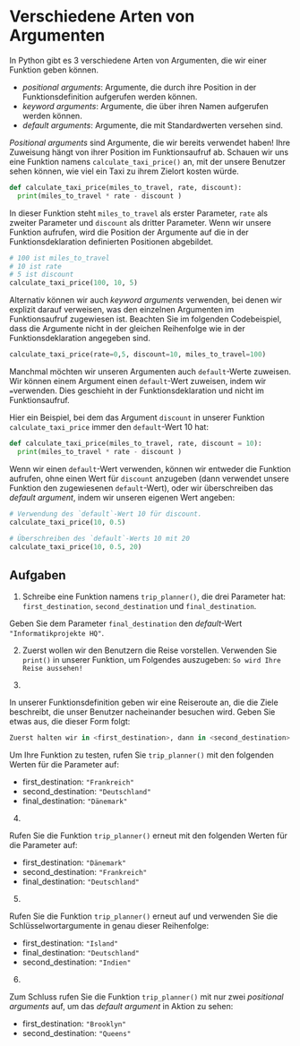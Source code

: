 Verschiedene Arten von Argumenten
======

In Python gibt es 3 verschiedene Arten von Argumenten, die wir einer Funktion geben können.

- _positional arguments_: Argumente, die durch ihre Position in der Funktionsdefinition aufgerufen werden können.
- _keyword arguments_: Argumente, die über ihren Namen aufgerufen werden können.
- _default arguments_: Argumente, die mit Standardwerten versehen sind.

_Positional arguments_ sind Argumente, die wir bereits verwendet haben! Ihre Zuweisung hängt von ihrer Position im Funktionsaufruf ab. 
Schauen wir uns eine Funktion namens `calculate_taxi_price()` an, mit der unsere Benutzer sehen können, wie viel ein Taxi zu ihrem Zielort kosten würde.

```python
def calculate_taxi_price(miles_to_travel, rate, discount):
  print(miles_to_travel * rate - discount )
```

In dieser Funktion steht `miles_to_travel` als erster Parameter, `rate` als zweiter Parameter und `discount` als dritter Parameter. Wenn wir unsere Funktion aufrufen, wird die Position der Argumente auf die in der Funktionsdeklaration definierten Positionen abgebildet.

```python
# 100 ist miles_to_travel
# 10 ist rate
# 5 ist discount
calculate_taxi_price(100, 10, 5)
```

Alternativ können wir auch _keyword arguments_ verwenden, bei denen wir explizit darauf verweisen, was den einzelnen Argumenten im Funktionsaufruf zugewiesen ist. Beachten Sie im folgenden Codebeispiel, dass die Argumente nicht in der gleichen Reihenfolge wie in der Funktionsdeklaration angegeben sind.

````python
calculate_taxi_price(rate=0,5, discount=10, miles_to_travel=100)
````

Manchmal möchten wir unseren Argumenten auch `default`-Werte zuweisen. Wir können einem Argument einen `default`-Wert zuweisen, indem wir `=`verwenden. Dies geschieht in der Funktionsdeklaration und nicht im Funktionsaufruf.

Hier ein Beispiel, bei dem das Argument `discount` in unserer Funktion `calculate_taxi_price` immer den `default`-Wert 10 hat:

```python
def calculate_taxi_price(miles_to_travel, rate, discount = 10):
  print(miles_to_travel * rate - discount )
```

Wenn wir einen `default`-Wert verwenden, können wir entweder die Funktion aufrufen, ohne einen Wert für `discount` anzugeben (dann verwendet unsere Funktion den zugewiesenen `default`-Wert), oder wir überschreiben das _default argument_, indem wir unseren eigenen Wert angeben:

```python
# Verwendung des `default`-Wert 10 für discount.
calculate_taxi_price(10, 0.5)
 
# Überschreiben des `default`-Werts 10 mit 20
calculate_taxi_price(10, 0.5, 20)
```

Aufgaben
----------

1. Schreibe eine Funktion namens `trip_planner()`, die drei Parameter hat: `first_destination`, `second_destination` und `final_destination`.

Geben Sie dem Parameter `final_destination` den _default_-Wert `"Informatikprojekte HQ"`.

2. Zuerst wollen wir den Benutzern die Reise vorstellen. Verwenden Sie `print()` in unserer Funktion, um Folgendes auszugeben: `So wird Ihre Reise aussehen!`

3.
In unserer Funktionsdefinition geben wir eine Reiseroute an, die die Ziele beschreibt, die unser Benutzer nacheinander besuchen wird. Geben Sie etwas aus, die dieser Form folgt:

```python
Zuerst halten wir in <first_destination>, dann in <second_destination> und zuletzt in <final_destination>
```
Um Ihre Funktion zu testen, rufen Sie `trip_planner()` mit den folgenden Werten für die Parameter auf:

- first_destination: `"Frankreich"`
- second_destination: `"Deutschland"`
- final_destination: `"Dänemark"`


4.
Rufen Sie die Funktion `trip_planner()` erneut mit den folgenden Werten für die Parameter auf:

- first_destination: `"Dänemark"`
- second_destination: `"Frankreich"`
- final_destination: `"Deutschland"`

5.
Rufen Sie die Funktion `trip_planner()` erneut auf und verwenden Sie die Schlüsselwortargumente in genau dieser Reihenfolge:

- first_destination: `"Island"`
- final_destination: `"Deutschland"`
- second_destination: `"Indien"`

6.
Zum Schluss rufen Sie die Funktion `trip_planner()` mit nur zwei _positional arguments_ auf, um das _default argument_ in Aktion zu sehen:

- first_destination: `"Brooklyn"`
- second_destination: `"Queens"`
